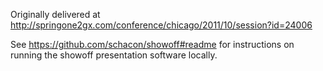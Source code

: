 Originally delivered at http://springone2gx.com/conference/chicago/2011/10/session?id=24006

See https://github.com/schacon/showoff#readme for instructions on running the showoff presentation software locally.

